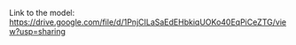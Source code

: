 Link to the model: https://drive.google.com/file/d/1PnjCILaSaEdEHbkiqUOKo40EqPiCeZTG/view?usp=sharing
